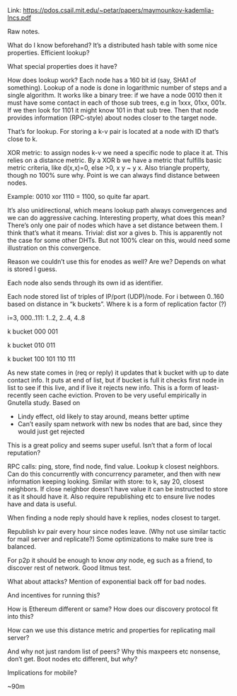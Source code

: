 Link: https://pdos.csail.mit.edu/~petar/papers/maymounkov-kademlia-lncs.pdf

Raw notes.

What do I know beforehand?
It’s a distributed hash table with some nice properties. Efficient lookup?

What special properties does it have?

How does lookup work?
Each node has a 160 bit id (say, SHA1 of something). Lookup of a node is done in logarithmic number of steps and a single algorithm. It works like a binary tree: if we have a node 0010 then it must have some contact in each of those sub trees, e.g in 1xxx, 01xx, 001x. If we then look for 1101 it might know 101 in that sub tree. Then that node provides information (RPC-style) about nodes closer to the target node.

That’s for lookup. For storing a k-v pair is located at a node with ID that’s close to k.

XOR metric: to assign nodes k-v we need a specific node to place it at. This relies on a distance metric. By a XOR b we have a metric that fulfills basic metric criteria, like d(x,x)=0, else >0, x y ~ y x. Also triangle property, though no 100% sure why. Point is we can always find distance between nodes.

Example: 0010 xor 1110 = 1100, so quite far apart.

It’s also unidirectional, which means lookup path always convergences and we can do aggressive caching. Interesting property, what does this mean? There’s only one pair of nodes which have a set distance between them. I think that’s what it means. Trivial: dist xor a gives b. This is apparently not the case for some other DHTs. But not 100% clear on this, would need some illustration on this convergence.

Reason we couldn’t use this for enodes as well? Are we? Depends on what is stored I guess.

Each node also sends through its own id as identifier. 

Each node stored list of triples of IP/port (UDP)/node. For i between 0..160 based on distance in “k buckets”. Where k is a form of replication factor (?)

i=3, 000..111:
1..2, 2..4, 4..8

k bucket
000
001

k bucket
010
011

k bucket
100
101
110
111

As new state comes in (req or reply) it updates that k bucket with up to date contact info. It puts at end of list, but if bucket is full it checks first node in list to see if this live, and if live it rejects new info. This is a form of least-recently seen cache eviction. Proven to be very useful empirically in Gnutella study. Based on
- Lindy effect, old likely to stay around, means better uptime
- Can’t easily spam network with new bs nodes that are bad, since they would just get rejected

This is a great policy and seems super useful. Isn’t that a form of local reputation?

RPC calls: ping, store, find node, find value. Lookup k closest neighbors. Can do this concurrently with concurrency parameter, and then with new information keeping looking. Similar with store: to k, say 20, closest neighbors. If close neighbor doesn’t have value it can be instructed to store it as it should have it. Also require republishing etc to ensure live nodes have and data is useful. 

When finding a node reply should have k replies, nodes closest to target.

Republish kv pair every hour since nodes leave. (Why not use similar tactic for mail server and replicate?) Some optimizations to make sure tree is balanced.

For p2p it should be enough to know _any_ node, eg such as a friend, to discover rest of network. Good litmus test.

What about attacks? Mention of exponential back off for bad nodes.

And incentives for running this?

How is Ethereum different or same? How does our discovery protocol fit into this?

How can we use this distance metric and properties for replicating mail server?

And why not just random list of peers? Why this maxpeers etc nonsense, don’t get. Boot nodes etc different, but _why_?

Implications for mobile?

~90m